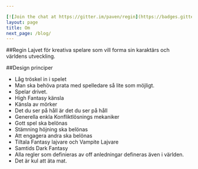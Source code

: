 ```yaml
---

[![Join the chat at https://gitter.im/paven/regin](https://badges.gitter.im/Join%20Chat.svg)](https://gitter.im/paven/regin?utm_source=badge&utm_medium=badge&utm_campaign=pr-badge&utm_content=badge)
layout: page
title: Om
next_page: /blog/
---
```


##Regin
Lajvet för kreativa spelare som vill forma sin karaktärs och världens utveckling.

##Design principer

* Låg tröskel in i spelet
* Man ska behöva prata med spelledare så lite som möjligt.
* Spelar drivet.
* High Fantasy känsla
* Känsla av mörker
* Det du ser på håll är det du ser på håll
* Generella enkla Konfliktlösnings mekaniker
* Gott spel ska belönas
* Stämning höjning ska belönas
* Att engagera andra ska belönas
* Tiltala Fantasy lajvare och Vampite Lajvare
* Samtids Dark Fantasy
* Alla regler som definieras av off anledningar defineras även i världen.
* Det är kul att äta mat.
